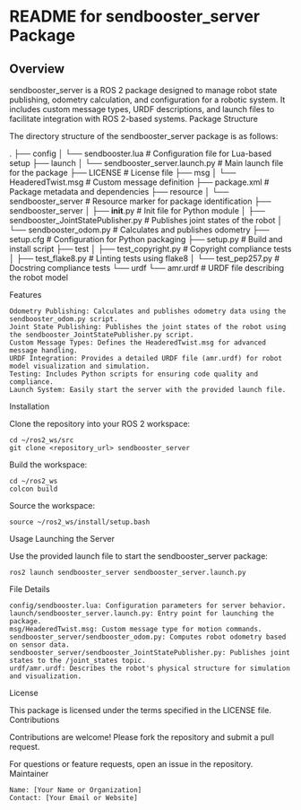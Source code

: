 # README for sendbooster_server Package
## Overview

sendbooster_server is a ROS 2 package designed to manage robot state publishing, odometry calculation, and configuration for a robotic system. It includes custom message types, URDF descriptions, and launch files to facilitate integration with ROS 2-based systems.
Package Structure

The directory structure of the sendbooster_server package is as follows:

.
├── config
│   └── sendbooster.lua                 # Configuration file for Lua-based setup
├── launch
│   └── sendbooster_server.launch.py    # Main launch file for the package
├── LICENSE                             # License file
├── msg
│   └── HeaderedTwist.msg               # Custom message definition
├── package.xml                         # Package metadata and dependencies
├── resource
│   └── sendbooster_server              # Resource marker for package identification
├── sendbooster_server
│   ├── __init__.py                     # Init file for Python module
│   ├── sendbooster_JointStatePublisher.py  # Publishes joint states of the robot
│   └── sendbooster_odom.py             # Calculates and publishes odometry
├── setup.cfg                           # Configuration for Python packaging
├── setup.py                            # Build and install script
├── test
│   ├── test_copyright.py               # Copyright compliance tests
│   ├── test_flake8.py                  # Linting tests using flake8
│   └── test_pep257.py                  # Docstring compliance tests
└── urdf
    └── amr.urdf                        # URDF file describing the robot model

Features

    Odometry Publishing: Calculates and publishes odometry data using the sendbooster_odom.py script.
    Joint State Publishing: Publishes the joint states of the robot using the sendbooster_JointStatePublisher.py script.
    Custom Message Types: Defines the HeaderedTwist.msg for advanced message handling.
    URDF Integration: Provides a detailed URDF file (amr.urdf) for robot model visualization and simulation.
    Testing: Includes Python scripts for ensuring code quality and compliance.
    Launch System: Easily start the server with the provided launch file.

Installation

Clone the repository into your ROS 2 workspace:

    cd ~/ros2_ws/src
    git clone <repository_url> sendbooster_server

Build the workspace:

    cd ~/ros2_ws
    colcon build

Source the workspace:

    source ~/ros2_ws/install/setup.bash

Usage
Launching the Server

Use the provided launch file to start the sendbooster_server package:

    ros2 launch sendbooster_server sendbooster_server.launch.py


File Details

    config/sendbooster.lua: Configuration parameters for server behavior.
    launch/sendbooster_server.launch.py: Entry point for launching the package.
    msg/HeaderedTwist.msg: Custom message type for motion commands.
    sendbooster_server/sendbooster_odom.py: Computes robot odometry based on sensor data.
    sendbooster_server/sendbooster_JointStatePublisher.py: Publishes joint states to the /joint_states topic.
    urdf/amr.urdf: Describes the robot's physical structure for simulation and visualization.

License

This package is licensed under the terms specified in the LICENSE file.
Contributions

Contributions are welcome! Please fork the repository and submit a pull request.

For questions or feature requests, open an issue in the repository.
Maintainer

    Name: [Your Name or Organization]
    Contact: [Your Email or Website]
